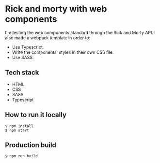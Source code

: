 # Rick and morty with web components  
 
I'm testing the web components standard through the Rick and Morty API. I also made a webpack template in order to:  
- Use Typescript.
- Write the components' styles in their own CSS file.
- Use SASS.

## Tech stack
- HTML
- CSS
- SASS
- Typescript

## How to run it locally

`$ npm install`  
`$ npm start`

## Production build

`$ npm run build`
